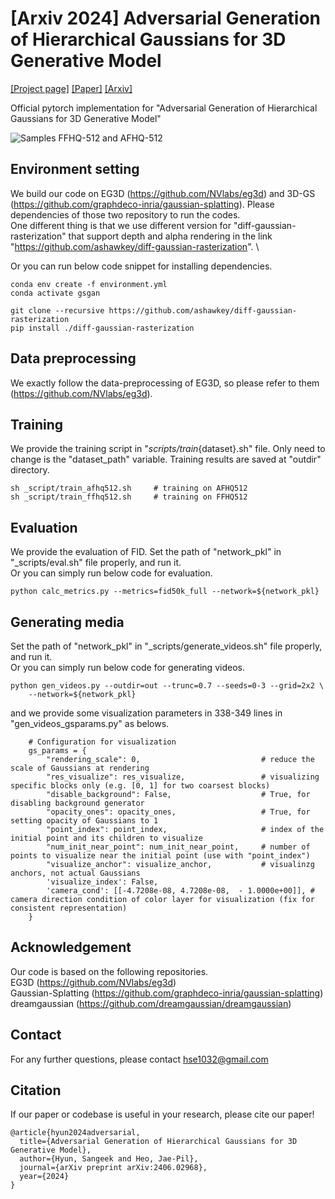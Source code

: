 # [Arxiv 2024] Adversarial Generation of Hierarchical Gaussians for 3D Generative Model

<a href="https://hse1032.github.io/gsgan" target="_blank">[Project page]</a>
<a href="https://arxiv.org/abs/2406.02968" target="_blank">[Paper]</a>
<a href="https://arxiv.org/abs/2406.02968" target="_blank">[Arxiv]</a>
<!-- <a href="https://openreview.net/forum?id=U2WjB9xxZ9q" target="_blank">[OpenReview]</a> -->

Official pytorch implementation for "Adversarial Generation of Hierarchical Gaussians for 3D Generative Model"

![Samples FFHQ-512 and AFHQ-512](assets/examples.jpg)

## Environment setting
We build our code on EG3D (https://github.com/NVlabs/eg3d) and 3D-GS (https://github.com/graphdeco-inria/gaussian-splatting).
Please dependencies of those two repository to run the codes. \
One different thing is that we use different version for "diff-gaussian-rasterization" that support depth and alpha rendering in the link "https://github.com/ashawkey/diff-gaussian-rasterization". \

Or you can run below code snippet for installing dependencies.

```
conda env create -f environment.yml
conda activate gsgan

git clone --recursive https://github.com/ashawkey/diff-gaussian-rasterization
pip install ./diff-gaussian-rasterization
```

## Data preprocessing
We exactly follow the data-preprocessing of EG3D, so please refer to them (https://github.com/NVlabs/eg3d).


## Training
We provide the training script in "_scripts/train_{dataset}.sh" file.
Only need to change is the "dataset_path" variable.
Training results are saved at "outdir" directory.
```
sh _script/train_afhq512.sh     # training on AFHQ512
sh _script/train_ffhq512.sh     # training on FFHQ512
```


## Evaluation
We provide the evaluation of FID.
Set the path of "network_pkl" in "_scripts/eval.sh" file properly, and run it. \
Or you can simply run below code for evaluation.

```
python calc_metrics.py --metrics=fid50k_full --network=${network_pkl}
```


## Generating media
Set the path of "network_pkl" in "_scripts/generate_videos.sh" file properly, and run it. \
Or you can simply run below code for generating videos.

```
python gen_videos.py --outdir=out --trunc=0.7 --seeds=0-3 --grid=2x2 \
    --network=${network_pkl}
```

and we provide some visualization parameters in 338-349 lines in "gen_videos_gsparams.py" as belows.

```
    # Configuration for visualization
    gs_params = {
        "rendering_scale": 0,                           # reduce the scale of Gaussians at rendering
        "res_visualize": res_visualize,                 # visualizing specific blocks only (e.g. [0, 1] for two coarsest blocks)
        "disable_background": False,                    # True, for disabling background generator
        "opacity_ones": opacity_ones,                   # True, for setting opacity of Gaussians to 1
        "point_index": point_index,                     # index of the initial point and its children to visualize
        "num_init_near_point": num_init_near_point,     # number of points to visualize near the initial point (use with "point_index")
        "visualize_anchor": visualize_anchor,           # visualinzg anchors, not actual Gaussians
        'visualize_index': False,                       
        'camera_cond': [[-4.7208e-08, 4.7208e-08,  - 1.0000e+00]], # camera direction condition of color layer for visualization (fix for consistent representation)
    }
```

## Acknowledgement
Our code is based on the following repositories. \
EG3D (https://github.com/NVlabs/eg3d) \
Gaussian-Splatting (https://github.com/graphdeco-inria/gaussian-splatting) \
dreamgaussian (https://github.com/dreamgaussian/dreamgaussian)


## Contact
For any further questions, please contact hse1032@gmail.com


## Citation
If our paper or codebase is useful in your research, please cite our paper!
```
@article{hyun2024adversarial,
  title={Adversarial Generation of Hierarchical Gaussians for 3D Generative Model},
  author={Hyun, Sangeek and Heo, Jae-Pil},
  journal={arXiv preprint arXiv:2406.02968},
  year={2024}
}
```
